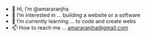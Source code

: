 - 👋 Hi, I’m @amararanjha
- 👀 I’m interested in ... building a website or a software
- 🌱 I’m currently learning ... to code and create webs
- 📫 How to reach me ... amararanjha@gmail.com

<!---
amararanjha/amararanjha is a ✨ special ✨ repository because its `README.md` (this file) appears on your GitHub profile.
You can click the Preview link to take a look at your changes.
--->
